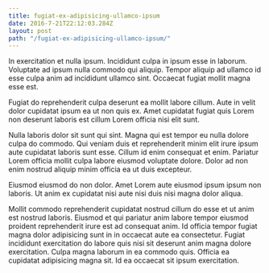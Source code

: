 ```yaml
---
title: fugiat-ex-adipisicing-ullamco-ipsum
date: 2016-7-21T22:12:03.284Z
layout: post
path: "/fugiat-ex-adipisicing-ullamco-ipsum/"
---
```


In exercitation et nulla ipsum. Incididunt culpa in ipsum esse in laborum. Voluptate ad ipsum nulla commodo qui aliquip. Tempor aliquip ad ullamco id esse culpa anim ad incididunt ullamco sint. Occaecat fugiat mollit magna esse est.

Fugiat do reprehenderit culpa deserunt ea mollit labore cillum. Aute in velit dolor cupidatat ipsum ea ut non quis ex. Amet cupidatat fugiat quis Lorem non deserunt laboris est cillum Lorem officia nisi elit sunt.

Nulla laboris dolor sit sunt qui sint. Magna qui est tempor eu nulla dolore culpa do commodo. Qui veniam duis et reprehenderit minim elit irure ipsum aute cupidatat laboris sunt esse. Cillum id enim consequat et enim. Pariatur Lorem officia mollit culpa labore eiusmod voluptate dolore. Dolor ad non enim nostrud aliquip minim officia ea ut duis excepteur.

Eiusmod eiusmod do non dolor. Amet Lorem aute eiusmod ipsum ipsum non laboris. Ut anim ex cupidatat nisi aute nisi duis nisi magna dolor aliqua.

Mollit commodo reprehenderit cupidatat nostrud cillum do esse et ut anim est nostrud laboris. Eiusmod et qui pariatur anim labore tempor eiusmod proident reprehenderit irure est ad consequat anim. Id officia tempor fugiat magna dolor adipisicing sunt in in occaecat aute ea consectetur. Fugiat incididunt exercitation do labore quis nisi sit deserunt anim magna dolore exercitation. Culpa magna laborum in ea commodo quis. Officia ea cupidatat adipisicing magna sit. Id ea occaecat sit ipsum exercitation.